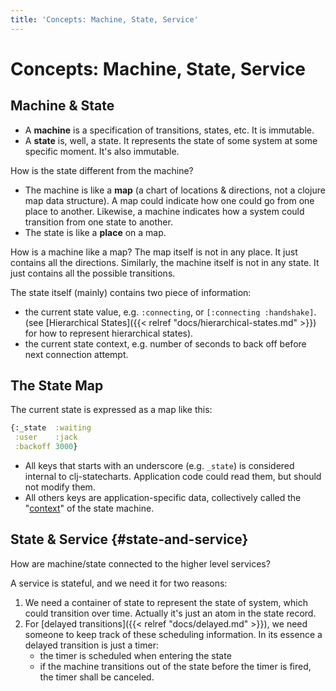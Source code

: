 ```yaml
---
title: 'Concepts: Machine, State, Service'
---
```


# Concepts: Machine, State, Service

## Machine & State

- A **machine** is a specification of transitions, states, etc. It is immutable.
- A **state** is, well, a state. It represents the state of some system at some
  specific moment. It's also immutable.

How is the state different from the machine?

- The machine is like a **map** (a chart of locations & directions, not a
  clojure map data structure). A map could indicate how one could go from one
  place to another. Likewise, a machine indicates how a system could transition
  from one state to another.
- The state is like a **place** on a map.

How is a machine like a map? The map itself is not in any place. It just
contains all the directions. Similarly, the machine itself is not in any state.
It just contains all the possible transitions.

The state itself (mainly) contains two piece of information:

- the current state value, e.g. `:connecting`, or `[:connecting :handshake]`.
  (see [Hierarchical States]({{< relref "docs/hierarchical-states.md" >}}) for
  how to represent hierarchical states).
- the current state context, e.g. number of seconds to back off before next
  connection attempt.

## The State Map

The current state is expressed as a map like this:

```clojure
{:_state  :waiting
 :user    :jack
 :backoff 3000}
```

- All keys that starts with an underscore (e.g. `_state`) is considered internal
  to clj-statecharts. Application code could read them, but should not modify
  them.
- All others keys are application-specific data, collectively called the
  "[context](https://en.wikipedia.org/wiki/UML_state_machine#Extended_states)"
  of the state machine.

## State & Service {#state-and-service}

How are machine/state connected to the higher level services?

A service is stateful, and we need it for two reasons:

1. We need a container of state to represent the state of system, which could
   transition over time. Actually it's just an atom in the state record.
2. For [delayed transitions]({{< relref "docs/delayed.md" >}}), we need someone
   to keep track of these scheduling information. In its essence a delayed
   transition is just a timer:
   - the timer is scheduled when entering the state
   - if the machine transitions out of the state before the timer is fired, the
     timer shall be canceled.
